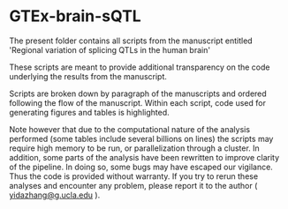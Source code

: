 # GTEx-brain-sQTL

The present folder contains all scripts from the manuscript entitled 'Regional variation of splicing QTLs in the human brain'

These scripts are meant to provide additional transparency on the code underlying the results from the manuscript. 

Scripts are broken down by paragraph of the manuscripts and ordered following the flow of the manuscript. Within each script, code used for generating figures and tables is highlighted.

Note however that due to the computational nature of the analysis performed (some tables include several billions on lines) the scripts may require high memory to be run, or parallelization through a cluster. In addition, some parts of the analysis have been rewritten to improve clarity of the pipeline. In doing so, some bugs may have escaped our vigilance. Thus the code is provided without warranty. If you try to rerun these analyses and encounter any problem, please report it to the author ( yidazhang@g.ucla.edu ).
